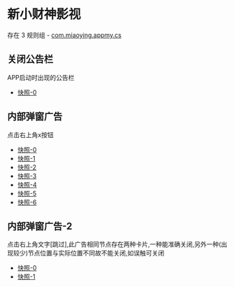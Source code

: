 # 新小财神影视

存在 3 规则组 - [com.miaoying.appmy.cs](/src/apps/com.miaoying.appmy.cs.ts)

## 关闭公告栏

APP启动时出现的公告栏

- [快照-0](https://i.gkd.li/import/import/12522872)

## 内部弹窗广告

点击右上角x按钮

- [快照-0](https://i.gkd.li/import/import/12565637)
- [快照-1](https://i.gkd.li/import/import/12522881)
- [快照-2](https://i.gkd.li/import/import/12565480)
- [快照-3](https://i.gkd.li/import/import/12565507)
- [快照-4](https://i.gkd.li/import/import/12565475)
- [快照-5](https://i.gkd.li/import/import/12565510)
- [快照-6](https://i.gkd.li/import/import/12565522)

## 内部弹窗广告-2

点击右上角文字[跳过],此广告相同节点存在两种卡片,一种能准确关闭,另外一种(出现较少)节点位置与实际位置不同故不能关闭,如误触可关闭

- [快照-0](https://i.gkd.li/import/import/12565375)
- [快照-1](https://i.gkd.li/import/import/12565408)
